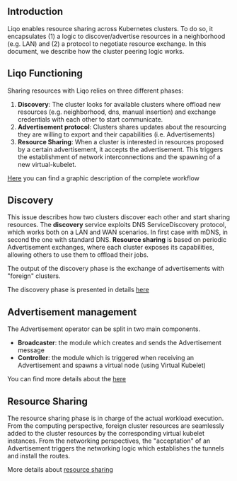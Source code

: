 ## Introduction

Liqo enables resource sharing across Kubernetes clusters. To do so, it encapsulates (1) a logic to discover/advertise 
resources in a neighborhood (e.g. LAN) and (2) a protocol to negotiate resource exchange. In this document, we describe 
how the cluster peering logic works.

## Liqo Functioning

Sharing resources with Liqo relies on three different phases:

1. **Discovery**: The cluster looks for available clusters where offload new resources (e.g. neighborhood, dns, manual 
insertion) and exchange credentials with each other to start communicate.
2. **Advertisement protocol**: Clusters shares updates about the resourcing they are willing to export and their
 capabilities (i.e. Advertisements)
3. **Resource Sharing**: When a cluster is interested in resources proposed by a certain advertisement, it accepts the
 advertisement. This triggers the establishment of network interconnections and the spawning of a new virtual-kubelet.

[Here](../images/complete-workflow.png) you can find a graphic description of the complete workflow  

## Discovery

This issue describes how two clusters discover each other and start sharing resources.
The **discovery** service exploits DNS ServiceDiscovery protocol, which works both on a LAN and WAN scenarios. In first 
case with mDNS, in second the one with standard DNS.
**Resource sharing** is based on periodic Advertisement exchanges, where each cluster exposes its capabilities, allowing
 others to use them to offload their jobs.

The output of the discovery phase is the exchange of advertisements with "foreign" clusters.

The discovery phase is presented in details [here](discovery.md)

## Advertisement management
The Advertisement operator can be split in two main components.

- **Broadcaster**: the module which creates and sends the Advertisement message
- **Controller**: the module which is triggered when receiving an Advertisement and spawns a virtual node (using Virtual 
Kubelet)

 You can find more details about the [here](advertisement_protocol.md)

## Resource Sharing

The resource sharing phase is in charge of the actual workload execution. From the computing perspective,
foreign cluster resources are seamlessly added to the cluster resources by the corresponding virtual kubelet instances. 
From the networking perspectives, the "acceptation" of an Advertisement triggers the networking logic which establishes
the tunnels and install the routes.

More details about [resource sharing](./resource_sharing.md)


